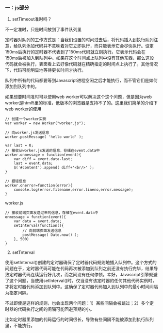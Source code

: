 ### 一：js部分

1. setTimeout准时吗？

不一定准时，只是时间放到了事件队列里

定时器对队列的工作方式是：当我们设置的时间过去后，将代码插入到执行队列注意，给队列添加代码并不意味着对它立即执行，而只能表示它会尽快执行。设定150ms后执行的定时器不代表到了150ms代码就立刻执行。它表示代码会在150ms后被加入到队列中。如果在这个时间点上队列中没有其他东西，那么这段代码就会被执行，表面看上去好像代码就在精确指定的时间点上执行了。其他情况下，代码可能明显地等待更长时间才执行。

队列中所有的代码都要等到Javascript进程空闲之后才能执行，而不管它们是如何添加到队列中的。

如果想要时间准时可以使用web worker可以解决这个这个问题，但是因为web worker是html5里的标准，低版本的浏览器是支持不了的。这里我们简单的介绍下web worker的使用
```
// 创建一个worker实例
var worker = new Worker("worker.js");

// 向worker.js发送信息
worker.postMessage( 'hello world' );

var last = 0;
// 接收从worker.js发送的信息，存储在event.data中
worker.onmessage = function(event){
    var diff = event.data-last;
    last = event.data;
    $('#content').append( diff+'<br/>' );
}

// 报错信息
worker.onerror=function(error){
    console.log(error.filename,error.lineno,error.message);
}
```
worker.js

```
// 接收前端页面发送过来的信息，存储在event.data中
onmessage = function(event){
    var data = event.data;
    setInterval(function(){
        // 向前端页面发送信息
        postMessage( Date.now() );
    }, 500)
}
```

2. setTnterval

使用setInterval()创建的定时器确保了定时器代码规则地插入队列中。这个方式的问题在于，定时器代码可能在代码再次被添加到队列之前还没有执行完毕，结果导致定时器代码连续运行好几次，而之间没有任何停顿。幸好，Javascript引擎规避了这个问题，当使用setInterval()时，仅当没有该定时器的任何其他代码实例时，才将定时器代码添加到队列中。这确保了定时器代码加入到队列中的最小时间间隔为指定间隔。

不过即使是这样的规则，也会出现两个问题：1）某些间隔会被跳过；2）多个定时器的代码执行之间的间隔可能回避预期的小。

比如定时器里添加的代码运行的时间很长，导致有些间隔不能被添加到执行队列里，不能执行。